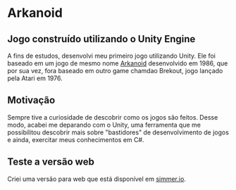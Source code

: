 Arkanoid
========
Jogo construído utilizando o Unity Engine
-----------------------------------------

A fins de estudos, desenvolvi meu primeiro jogo utilizando Unity. Ele foi baseado em um jogo de mesmo nome [Arkanoid]("https://pt.wikipedia.org/wiki/Arkanoid") desenvolvido em 1986, que por sua vez, fora baseado em outro game chamdao Brekout, jogo lançado pela Atari em 1976.

Motivação
---------
Sempre tive a curiosidade de descobrir como os jogos são feitos. Desse modo, acabei me deparando com o Unity, uma ferramenta que me possibilitou descobrir mais sobre "bastidores" de desenvolvimento de jogos e ainda, exercitar meus conhecimentos em C#.


Teste a versão web
------------------

Criei uma versão para web que está disponível em [simmer.io]("https://simmer.io/@GabrielMS/arkanoid").

